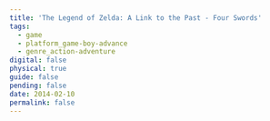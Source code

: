 ```yaml
---
title: 'The Legend of Zelda: A Link to the Past - Four Swords'
tags:
  - game
  - platform_game-boy-advance
  - genre_action-adventure
digital: false
physical: true
guide: false
pending: false
date: 2014-02-10
permalink: false
---
```

